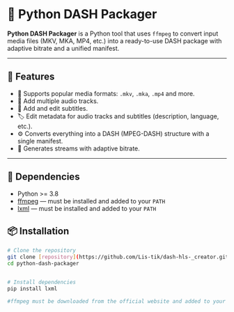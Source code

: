 # 📼 Python DASH Packager

**Python DASH Packager** is a Python tool that uses `ffmpeg` to convert input media files (MKV, MKA, MP4, etc.) into a ready-to-use DASH package with adaptive bitrate and a unified manifest.

---

## 🚀 Features

- 📂 Supports popular media formats: `.mkv`, `.mka`, `.mp4` and more.
- 🎵 Add multiple audio tracks.
- 💬 Add and edit subtitles.
- 🏷️ Edit metadata for audio tracks and subtitles (description, language, etc.).
- ⚙️ Converts everything into a DASH (MPEG-DASH) structure with a single manifest.
- 🔄 Generates streams with adaptive bitrate.

---

## 🧩 Dependencies

- Python >= 3.8
- [ffmpeg](https://ffmpeg.org/) — must be installed and added to your `PATH`
- [lxml](https://lxml.de/) — must be installed and added to your `PATH`


## 📦 Installation

```bash
# Clone the repository
git clone [repository](https://github.com/Lis-tik/dash-hls-_creator.git)
cd python-dash-packager


# Install dependencies
pip install lxml

#ffmpeg must be downloaded from the official website and added to your system's PATH, because the program runs commands using subprocess!

